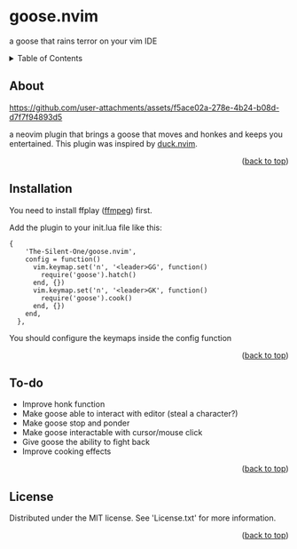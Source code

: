 <a name="readme-top"></a>
# goose.nvim
a goose that rains terror on your vim IDE


<!-- TABLE OF CONTENTS -->
<details>
  <summary>Table of Contents</summary>
  <ol>
    <li>
      <a href="#about">About</a>
    </li>
    <li>
        <a href="#installation">Installation</a>
    </li>
    <li>
        <a href="#to-do">To-do</a>
    </li>
    <li>
        <a href="#license">License</a>
    </li>
  </ol>
</details>

## About

https://github.com/user-attachments/assets/f5ace02a-278e-4b24-b08d-d7f7f94893d5

a neovim plugin that brings a goose that moves and honkes and keeps you entertained. This plugin was inspired by [duck.nvim](https://github.com/tamton-aquib/duck.nvim).

<p align="right">(<a href="#readme-top">back to top</a>)</p>

## Installation

You need to install ffplay ([ffmpeg](https://www.ffmpeg.org)) first.

Add the plugin to your init.lua file like this:

```
{
    'The-Silent-One/goose.nvim',
    config = function()
      vim.keymap.set('n', '<leader>GG', function()
        require('goose').hatch()
      end, {})
      vim.keymap.set('n', '<leader>GK', function()
        require('goose').cook()
      end, {})
    end,
  },
```

You should configure the keymaps inside the config function

<p align="right">(<a href="#readme-top">back to top</a>)</p>

## To-do

<ul>
    <li>
        Improve honk function
    </li>
    <li>
        Make goose able to interact with editor (steal a character?)
    </li>
    <li>
        Make goose stop and ponder
    </li>
    <li>
        Make goose interactable with cursor/mouse click
    </li>
    <li>
        Give goose the ability to fight back
    </li>
    <li>
        Improve cooking effects
    </li>
</ul>

<p align="right">(<a href="#readme-top">back to top</a>)</p>

## License

Distributed under the MIT license. See 'License.txt' for more information.

<p align="right">(<a href="#readme-top">back to top</a>)</p>
